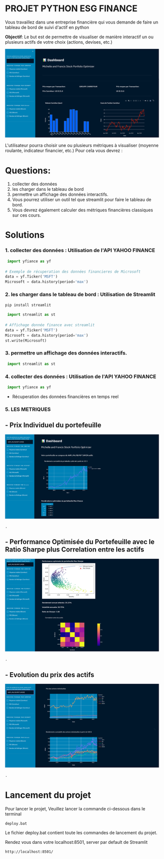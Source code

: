 # PROJET PYTHON ESG FINANCE

Vous travaillez dans une entreprise financière qui vous demande de faire un tableau de bord de suivi d'actif en python
 
**Objectif**: Le but est de permettre de visualiser de manière interactif un ou plusieurs actifs de votre choix (actions, devises, etc.)

![architectuere](./img/dashboard.PNG)

L'utilisateur pourra choisir une ou plusieurs métriques à visualiser (moyenne roulante, indicateur financier, etc.)
Pour cela vous devrez : 


# Questions:

1. collecter des données
2. les charger dans le tableau de bord
3. permettre un affichage des données interactifs.
4. Vous pourrez utiliser un outil tel que streamlit pour faire le tableau de bord.
5. Vous devrez également calculer des métriques financières classiques sur ces cours.
 
# Solutions
### 1. collecter des données : Utilisation de l'API YAHOO FINANCE
```python
 import yfiance as yf

# Exemple de récuperation des données financieres de Microsoft
data = yf.Ticker('MSFT')
Microsoft = data.history(period='max')
```
### 2. les charger dans le tableau de bord : Utilisation de Streamlit
```bash
pip install streamlit
```

```python
 import streamlit as st

# Affichage donnée finance avec streamlit
data = yf.Ticker('MSFT')
Microsoft = data.history(period='max')
st.write(Microsoft)
```
### 3. permettre un affichage des données interactifs.
```python
 import streamlit as st
```

### 4. collecter des données : Utilisation de l'API YAHOO FINANCE
```python
 import yfiance as yf
```
- Récuperation des données financières en temps reel

### 5. LES METRIQUES

## - Prix Individuel du portefeuille
![architectuere](./img/rendement.PNG)
```python
.
```
## - Performance Optimisée du Portefeuille avec le Ratio Sharpe plus Correlation entre les actifs
![architectuere](./img/perfomance.PNG)
```python
.
```
## -  Evolution du prix des actifs
![architectuere](./img/prix_individuel.PNG)
```python
.
```
# Lancement du projet 
Pour lancer le projet, Veuillez lancer la commande ci-dessous dans le terminal
```bash
deploy.bat
```
Le fichier deploy.bat contient toute les commandes de lancement du projet.


Rendez vous dans votre localhost:8501, server par default de Streamlit

```bash
http://localhost:8501/
```